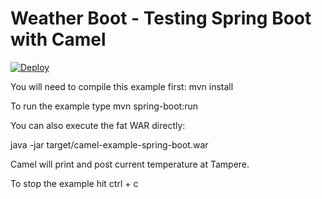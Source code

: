 Weather Boot - Testing Spring Boot with Camel
==============
[![Deploy](https://www.herokucdn.com/deploy/button.png)](https://heroku.com/deploy)

You will need to compile this example first:
  mvn install

To run the example type
  mvn spring-boot:run

You can also execute the fat WAR directly:

  java -jar target/camel-example-spring-boot.war

Camel will print and post current temperature at Tampere.

To stop the example hit ctrl + c
